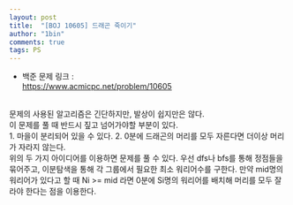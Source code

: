 ```yaml
---
layout: post
title:  "[BOJ 10605] 드래곤 죽이기"
author: "1bin"
comments: true
tags: PS
---
```


 * 백준 문제 링크 :   
  https://www.acmicpc.net/problem/10605
<br>        
문제의 사용된 알고리즘은 긴단하지만, 발상이 쉽지만은 않다.  
<br>
이 문제를 풀 때 반드시 짚고 넘어가야할 부분이 있다.  
<br>
1. 마을이 분리되어 있을 수 있다.  
2. 0분에 드래곤의 머리를 모두 자른다면 더이상 머리가 자라지 않는다.  
<br>  
위의 두 가지 아이디어를 이용하면 문제를 풀 수 있다.
우선 dfs나 bfs를 통해 정점들을 묶어주고, 
이분탐색을 통해 각 그룹에서 필요한 최소 워리어수를 구한다.  
만약 mid명의 워리어가 있다고 할 때  
Ni >= mid 라면 0분에 Si명의 워리어를 배치해 머리를 모두 잘라야 한다는 점을 이용한다.
<br>   
<script src="https://gist.github.com/1bin01/febb3375d8aa31bf9c203bad68301903.js"></script>
